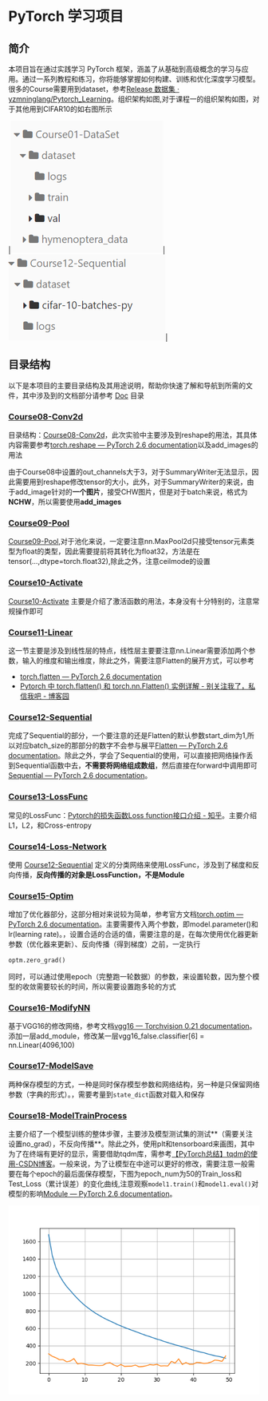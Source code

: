 # PyTorch 学习项目

## 简介
本项目旨在通过实践学习 PyTorch 框架，涵盖了从基础到高级概念的学习与应用。通过一系列教程和练习，你将能够掌握如何构建、训练和优化深度学习模型。很多的Course需要用到dataset，参考[Release 数据集 · yzmninglang/Pytorch_Learning](https://github.com/yzmninglang/Pytorch_Learning/releases/tag/1.0)。组织架构如图,对于课程一的组织架构如图，对于其他用到CIFAR10的如右图所示

|![image-20250310103533504](README.assets/image-20250310103533504.png)|![image-20250310103502176](README.assets/image-20250310103502176.png)|

## 目录结构

以下是本项目的主要目录结构及其用途说明，帮助你快速了解和导航到所需的文件，其中涉及到的文档部分请参考 [Doc](Doc) 目录



###  [Course08-Conv2d](Course08-Conv2d) 

目录结构：[Course08-Conv2d](./Course08-Conv2d)，此次实验中主要涉及到reshape的用法，其具体内容需要参考[torch.reshape — PyTorch 2.6 documentation](https://pytorch.org/docs/stable/generated/torch.reshape.html)以及add_images的用法



由于Course08中设置的out_channels大于3，对于SummaryWriter无法显示，因此需要用到reshape修改tensor的大小，此外，对于SummaryWriter的来说，由于add_image针对的**一个图片**，接受CHW图片，但是对于batch来说，格式为**NCHW**，所以需要使用**add_images**



###  [Course09-Pool](Course09-Pool) 

[Course09-Pool](./Course09-Pool),对于池化来说，一定要注意nn.MaxPool2d只接受tensor元素类型为float的类型，因此需要提前将其转化为float32，方法是在tensor(...,dtype=torch.float32),除此之外，注意ceilmode的设置



###  [Course10-Activate](Course10-Activate) 

 [Course10-Activate](Course10-Activate) 主要是介绍了激活函数的用法，本身没有十分特别的，注意常规操作即可



###  [Course11-Linear](Course11-Linear) 

这一节主要是涉及到线性层的特点，线性层主要要注意nn.Linear需要添加两个参数，输入的维度和输出维度，除此之外，需要注意Flatten的展开方式，可以参考

- [torch.flatten — PyTorch 2.6 documentation](https://pytorch.org/docs/stable/generated/torch.flatten.html)
- [Pytorch 中 torch.flatten() 和 torch.nn.Flatten() 实例详解 - 别关注我了，私信我吧 - 博客园](https://www.cnblogs.com/BlairGrowing/p/16074632.html)



###  [Course12-Sequential](Course12-Sequential)

完成了Sequential的部分，一个要注意的还是Flatten的默认参数start_dim为1,所以对应batch_size的那部分的数字不会参与展平[Flatten — PyTorch 2.6 documentation](https://pytorch.org/docs/stable/generated/torch.nn.Flatten.html)。除此之外，学会了Sequential的使用，可以直接把网络操作丢到Sequential函数中去，**不需要将网络组成数组**，然后直接在forward中调用即可[Sequential — PyTorch 2.6 documentation](https://pytorch.org/docs/stable/generated/torch.nn.Sequential.html)。



###  [Course13-LossFunc](Course13-LossFunc)

常见的LossFunc：[Pytorch的损失函数Loss function接口介绍 - 知乎](https://zhuanlan.zhihu.com/p/267787260)。主要介绍L1，L2，和Cross-entropy



###  [Course14-Loss-Network](Course14-Loss-Network)

使用 [Course12-Sequential](Course12-Sequential) 定义的分类网络来使用LossFunc，涉及到了梯度和反向传播，**反向传播的对象是LossFunction，不是Module**



###  [Course15-Optim](Course15-Optim) 

增加了优化器部分，这部分相对来说较为简单，参考官方文档[torch.optim — PyTorch 2.6 documentation](https://pytorch.org/docs/stable/optim.html)。主要需要传入两个参数，即model.parameter()和lr(learning rate)。，设置合适的合适的值，需要注意的是，在每次使用优化器更新参数（优化器来更新）、反向传播（得到梯度）之前，一定执行

```python
optm.zero_grad()
```

同时，可以通过使用epoch（完整跑一轮数据）的参数，来设置轮数，因为整个模型的收敛需要较长的时间，所以需要设置跑多轮的方式



### [Course16-ModifyNN](Course16-ModifyNN)

基于VGG16的修改网络，参考文档[vgg16 — Torchvision 0.21 documentation](https://pytorch.org/vision/stable/models/generated/torchvision.models.vgg16.html#torchvision.models.vgg16)。添加一层add_module，修改某一层vgg16_false.classifier[6] =  nn.Linear(4096,100)





###   [Course17-ModelSave](Course17-ModelSave) 

两种保存模型的方式，一种是同时保存模型参数和网络结构，另一种是只保留网络参数（字典的形式）。，需要考量到`state_dict`函数对载入和保存



###  [Course18-ModelTrainProcess](Course18-ModelTrainProcess) 

主要介绍了一个模型训练的整体步骤，主要涉及模型测试集的测试**（需要关注设置no_grad），不反向传播**。除此之外，使用plt和tensorboard来画图，其中为了在终端有更好的显示，需要借助tqdm库，需参考[【PyTorch总结】tqdm的使用-CSDN博客](https://blog.csdn.net/wxd1233/article/details/118371404)。一般来说，为了让模型在中途可以更好的修改，需要注意一般需要在每个epoch的最后面保存模型，下图为epoch_num为50的Train_loss和Test_Loss（累计误差）的变化曲线,注意观察`model1.train()`和`model1.eval()`对模型的影响[Module — PyTorch 2.6 documentation](https://pytorch.org/docs/stable/generated/torch.nn.Module.html#torch.nn.Module)。

![image-20250310103831542](README.assets/image-20250310103831542.png)

